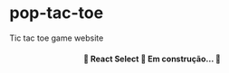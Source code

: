 # pop-tac-toe
Tic tac toe game website 
<h4 align="center"> 
	🚧  React Select 🚀 Em construção...  🚧
</h4>
